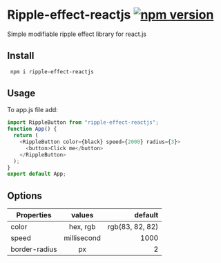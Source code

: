 # Ripple-effect-reactjs [![npm version](https://badge.fury.io/js/ripple-effect-reactjs.svg)](http://badge.fury.io/js/ripple-effect-reactjs)

Simple modifiable ripple effect library for react.js

<!-- ## Demo

Live demo:  -->

## Install

```sh
 npm i ripple-effect-reactjs
```

## Usage

To app.js file add:

```js
import RippleButton from "ripple-effect-reactjs";
function App() {
  return (
    <RippleButton color={black} speed={2000} radius={3}>
      <button>Click me</button>
    </RippleButton>
  );
}
export default App;
```

## Options

| Properties    |   values    |         default |
| ------------- | :---------: | --------------: |
| color         |  hex, rgb   | rgb(83, 82, 82) |
| speed         | millisecond |            1000 |
| border-radius |     px      |               2 |
